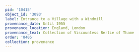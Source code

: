 ```yaml
---
pid: '10415'
object_id: '3093'
label: Entrance to a Village with a Windmill
provenance_date: Until 1955
provenance_location: England, London
provenance_text: Collection of Viscountess Bertie of Thame
order: '0405'
collection: provenance
---
```

